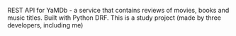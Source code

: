 REST API for YaMDb - a service that contains reviews of movies, books and music titles. Built with Python DRF.
This is a study project (made by three developers, including me)
